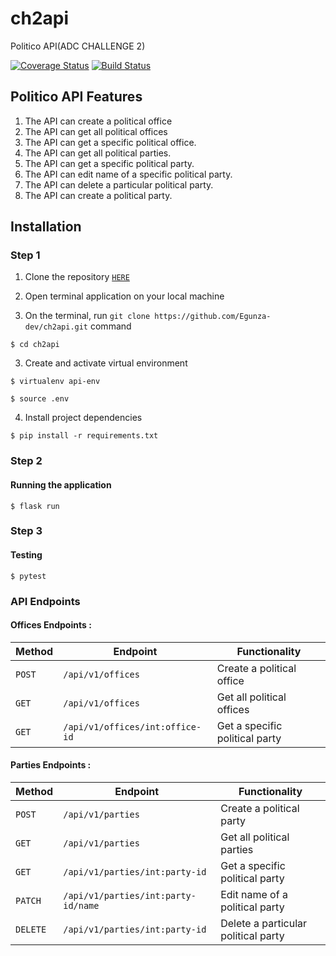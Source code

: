 # ch2api
Politico API(ADC CHALLENGE 2)

[![Coverage Status](https://coveralls.io/repos/github/Egunza-dev/ch2api/badge.svg?branch=develop)](https://coveralls.io/github/Egunza-dev/ch2api?branch=develop)
[![Build Status](https://travis-ci.com/Egunza-dev/ch2api.svg?branch=develop)](https://travis-ci.com/Egunza-dev/ch2api)

## Politico API Features


1. The API can create a political office
2. The API can get all political offices
3. The API can get a specific political office.
4. The API can get all political parties.
5. The API can get a specific political party.
6. The API can edit name of a specific political party.
7. The API can delete a particular political party.
8. The API can create a political party.

## Installation

### Step 1

1. Clone the repository [```HERE```](https://github.com/Egunza-dev/ch2api.git)

2. Open terminal application on your local machine

3. On the terminal, run ``` git clone https://github.com/Egunza-dev/ch2api.git ``` command

```$ cd ch2api```

3. Create and activate virtual environment

```$ virtualenv api-env```

```$ source .env```

4. Install project dependencies 

```$ pip install -r requirements.txt```


### Step 2

#### Running the application

```$ flask run```

### Step 3

#### Testing

```$ pytest ```


### API Endpoints
#### Offices Endpoints : 

Method | Endpoint | Functionality
--- | --- | ---
```POST``` | ```/api/v1/offices``` | Create a political office
```GET``` | ```/api/v1/offices``` | Get all political offices
```GET``` | ```/api/v1/offices/int:office-id``` | Get a specific political party


#### Parties Endpoints : 

Method | Endpoint | Functionality
--- | --- | ---
```POST``` | ```/api/v1/parties``` | Create a political party
```GET``` | ```/api/v1/parties``` | Get all political parties
```GET ```| ```/api/v1/parties/int:party-id``` | Get a specific political party
```PATCH``` | ```/api/v1/parties/int:party-id/name``` | Edit name of a political party
```DELETE``` | ```/api/v1/parties/int:party-id``` | Delete a particular political party




